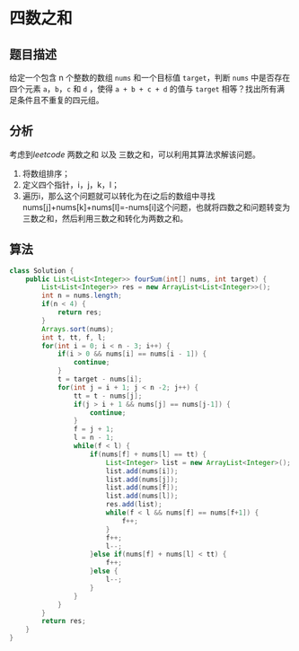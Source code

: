 # 四数之和

## 题目描述

给定一个包含 n 个整数的数组 `nums` 和一个目标值 `target`，判断 `nums` 中是否存在四个元素 `a`，`b`，`c` 和 `d` ，使得 `a + b + c + d` 的值与 `target` 相等？找出所有满足条件且不重复的四元组。

## 分析

考虑到*leetcode* 两数之和 以及 三数之和，可以利用其算法求解该问题。

1. 将数组排序；
2. 定义四个指针，i，j，k，l；
3. 遍历i，那么这个问题就可以转化为在i之后的数组中寻找nums[j]+nums[k]+nums[l]=-nums[i]这个问题，也就将四数之和问题转变为三数之和，然后利用三数之和转化为两数之和。

## 算法

```java
class Solution {
    public List<List<Integer>> fourSum(int[] nums, int target) {
		List<List<Integer>> res = new ArrayList<List<Integer>>();
		int n = nums.length;
		if(n < 4) {
			return res;
		}
        Arrays.sort(nums);
		int t, tt, f, l;
		for(int i = 0; i < n - 3; i++) {
			if(i > 0 && nums[i] == nums[i - 1]) {
				continue;
			}
			t = target - nums[i];
			for(int j = i + 1; j < n -2; j++) {
				tt = t - nums[j];
				if(j > i + 1 && nums[j] == nums[j-1]) {
					continue;
				}
				f = j + 1;
				l = n - 1;
				while(f < l) {
					if(nums[f] + nums[l] == tt) {
						List<Integer> list = new ArrayList<Integer>();
						list.add(nums[i]);
						list.add(nums[j]);
						list.add(nums[f]);
						list.add(nums[l]);
						res.add(list);
						while(f < l && nums[f] == nums[f+1]) {
							f++;
						}
						f++;
						l--;
					}else if(nums[f] + nums[l] < tt) {
						f++;
					}else {
						l--;
					}
				}
			}
		}
		return res;
    }
}

```